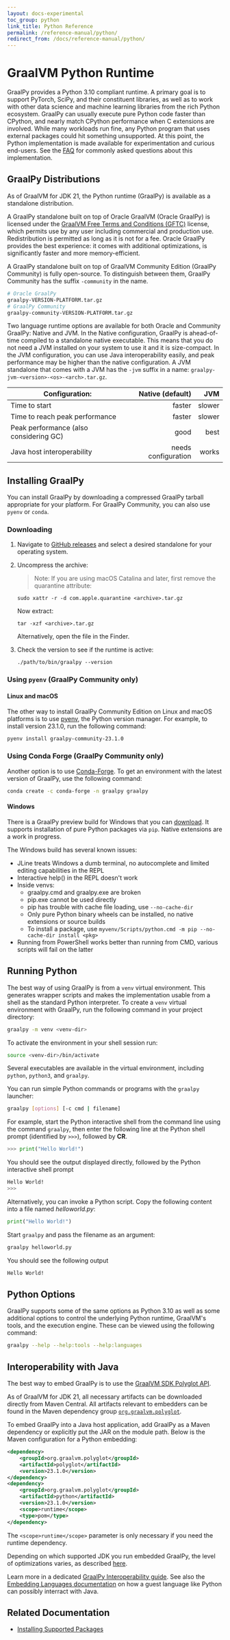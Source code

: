 ```yaml
---
layout: docs-experimental
toc_group: python
link_title: Python Reference
permalink: /reference-manual/python/
redirect_from: /docs/reference-manual/python/
---
```


# GraalVM Python Runtime

GraalPy provides a Python 3.10 compliant runtime.
A primary goal is to support PyTorch, SciPy, and their constituent libraries, as well as to work with other data science and machine learning libraries from the rich Python ecosystem.
GraalPy can usually execute pure Python code faster than CPython, and nearly match CPython performance when C extensions are involved.
While many workloads run fine, any Python program that uses external packages could hit something unsupported.
At this point, the Python implementation is made available for experimentation and curious end-users.
See the [FAQ](FAQ.md) for commonly asked questions about this implementation.

## GraalPy Distributions

As of GraalVM for JDK 21, the Python runtime (GraalPy) is available as a standalone distribution. 

A GraalPy standalone built on top of Oracle GraalVM (Oracle GraalPy) is licensed under the [GraalVM Free Terms and Conditions (GFTC)](https://www.oracle.com/downloads/licenses/graal-free-license.html) license, which permits use by any user including commercial and production use. Redistribution is permitted as long as it is not for a fee.
Oracle GraalPy provides the best experience: it comes with additional optimizations, is significantly faster and more memory-efficient.

A GraalPy standalone built on top of GraalVM Community Edition (GraalPy Community) is fully open-source.
To distinguish between them, GraalPy Community has the suffix `-community` in the name.

```bash
# Oracle GraalPy
graalpy-VERSION-PLATFORM.tar.gz
# GraalPy Community
graalpy-community-VERSION-PLATFORM.tar.gz
```

Two language runtime options are available for both Oracle and Community GraalPy: Native and JVM.
In the Native configuration, GraalPy is ahead-of-time compiled to a standalone native executable. 
This means that you do not need a JVM installed on your system to use it and it is size-compact.
In the JVM configuration, you can use Java interoperability easily, and peak performance may be higher than the native configuration.
A JVM standalone that comes with a JVM has the `-jvm` suffix in a name: `graalpy-jvm-<version>-<os>-<arch>.tar.gz`.

| Configuration:     | Native (default) | JVM           |
| ------------------ | ---------------: | ------------: |
| Time to start | faster | slower |
| Time to reach peak performance | faster | slower |
| Peak performance (also considering GC) | good | best |
| Java host interoperability | needs configuration | works |

## Installing GraalPy

You can install GraalPy by downloading a compressed GraalPy tarball appropriate for your platform. For GraalPy Community, you can also use `pyenv` or `conda`.

### Downloading

1. Navigate to [GitHub releases](https://github.com/oracle/graalpython/releases/) and select a desired standalone for your operating system. 
2. Uncompress the archive:

    > Note: If you are using macOS Catalina and later, first remove the quarantine attribute:
    ```shell
    sudo xattr -r -d com.apple.quarantine <archive>.tar.gz
    ```
    Now extract:
    ```shell
    tar -xzf <archive>.tar.gz
    ```
    Alternatively, open the file in the Finder.
3. Check the version to see if the runtime is active:
    ```shell
    ./path/to/bin/graalpy --version
    ```

### Using `pyenv` (GraalPy Community only)
#### Linux and macOS

The other way to install GraalPy Community Edition on Linux and macOS platforms is to use [pyenv](https://github.com/pyenv/pyenv/), the Python version manager.
For example, to install version 23.1.0, run the following command:

```bash
pyenv install graalpy-community-23.1.0
```

### Using Conda Forge (GraalPy Community only)
Another option is to use [Conda-Forge](https://conda-forge.org/).
To get an environment with the latest version of GraalPy, use the following command:

```bash
conda create -c conda-forge -n graalpy graalpy
```

#### Windows

There is a GraalPy preview build for Windows that you can [download](https://github.com/oracle/graalpython/releases/).
It supports installation of pure Python packages via `pip`. Native extensions are a work in progress.

The Windows build has several known issues:

  - JLine treats Windows a dumb terminal, no autocomplete and limited editing capabilities in the REPL
  - Interactive help() in the REPL doesn't work
  - Inside venvs:
      - graalpy.cmd and graalpy.exe are broken
      - pip.exe cannot be used directly
      - pip has trouble with cache file loading, use `--no-cache-dir`
      - Only pure Python binary wheels can be installed, no native extensions or source builds
      - To install a package, use `myvenv/Scripts/python.cmd -m pip --no-cache-dir install <pkg>`
  - Running from PowerShell works better than running from CMD, various scripts will fail on the latter

## Running Python

The best way of using GraalPy is from a `venv` virtual environment.
This generates wrapper scripts and makes the implementation usable from a shell as the standard Python interpreter.
To create a `venv` virtual environment with GraalPy, run the following command in your project directory:

```bash
graalpy -m venv <venv-dir>
```

To activate the environment in your shell session run:

```bash
source <venv-dir>/bin/activate
```

Several executables are available in the virtual environment, including `python`, `python3`, and `graalpy`. 

You can run simple Python commands or programs with the `graalpy` launcher:

```bash
graalpy [options] [-c cmd | filename]
```

For example, start the Python interactive shell from the command line using the command `graalpy`, then enter the following line at the Python shell prompt (identified by `>>>`), followed by **CR**.

```python
>>> print("Hello World!")
```

You should see the output displayed directly, followed by the Python interactive shell prompt

```bash
Hello World!
>>>
```

Alternatively, you can invoke a Python script. 
Copy the following content into a file named _helloworld.py_:

```python
print("Hello World!")
```

Start `graalpy` and pass the filename as an argument:

```bash
graalpy helloworld.py
```

You should see the following output

```bash
Hello World!
```

## Python Options

GraalPy supports some of the same options as Python 3.10 as well as some additional options to control the underlying Python runtime, GraalVM's tools, and the execution engine.
These can be viewed using the following command:

```bash
graalpy --help --help:tools --help:languages
```

## Interoperability with Java

The best way to embed GraalPy is to use the [GraalVM SDK Polyglot API](https://www.graalvm.org/sdk/javadoc/org/graalvm/polyglot/package-summary.html).

As of GraalVM for JDK 21, all necessary artifacts can be downloaded directly from Maven Central. 
All artifacts relevant to embedders can be found in the Maven dependency group [`org.graalvm.polyglot`](https://central.sonatype.com/namespace/org.graalvm.polyglot).

To embed GraalPy into a Java host application, add GraalPy as a Maven dependency or explicitly put the JAR on the module path. Below is the Maven configuration for a Python embedding:
```xml
<dependency>
    <groupId>org.graalvm.polyglot</groupId>
    <artifactId>polyglot</artifactId>
    <version>23.1.0</version>
</dependency>
<dependency>
    <groupId>org.graalvm.polyglot</groupId>
    <artifactId>python</artifactId>
    <version>23.1.0</version>
    <scope>runtime</scope>
    <type>pom</type>
</dependency>
```

The `<scope>runtime</scope>` parameter is only necessary if you need the runtime dependency.

Depending on which supported JDK you run embedded GraalPy, the level of optimizations varies, as described [here](https://www.graalvm.org/reference-manual/embed-languages/#runtime-optimization-support).

Learn more in a dedicated [GraalPy Interoperability guide](Interoperability.md). See also the [Embedding Languages documentation](https://www.graalvm.org/reference-manual/embed-languages/) on how a guest language like Python can possibly interract with Java.

## Related Documentation

* [Installing Supported Packages](Packages.md)